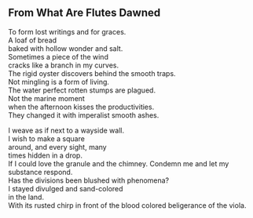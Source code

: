 From What Are Flutes Dawned
---------------------------
To form lost writings and for graces.  
A loaf of bread  
baked with hollow wonder and salt.  
Sometimes a piece of the wind  
cracks like a branch in my curves.  
The rigid oyster discovers behind the smooth traps.  
Not mingling is a form of living.  
The water perfect rotten stumps are plagued.  
Not the marine moment  
when the afternoon kisses the productivities.  
They changed it with imperalist smooth ashes.  
  
I weave as if next to a wayside wall.  
I wish to make a square  
around, and every sight, many  
times hidden in a drop.  
If I could love the granule and the chimney. Condemn me and let my substance respond.  
Has the divisions been blushed with phenomena?  
I stayed divulged and sand-colored  
in the land.  
With its rusted chirp in front of the blood colored beligerance of the viola.  
